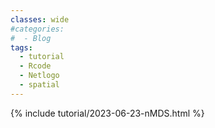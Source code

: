 ```yaml
---
classes: wide
#categories:
#  - Blog
tags:
  - tutorial
  - Rcode
  - Netlogo
  - spatial
---
```


{% include tutorial/2023-06-23-nMDS.html %}